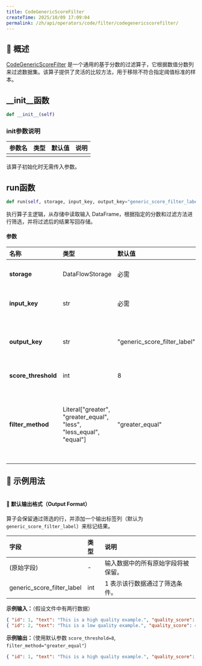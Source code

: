 ```yaml
---
title: CodeGenericScoreFilter
createTime: 2025/10/09 17:09:04
permalink: /zh/api/operators/code/filter/codegenericscorefilter/
---
```


## 📘 概述

[CodeGenericScoreFilter](https://github.com/OpenDCAI/DataFlow/blob/main/dataflow/operators/filters/score_filter.py) 是一个通用的基于分数的过滤算子，它根据数值分数列来过滤数据集。该算子提供了灵活的比较方法，用于移除不符合指定阈值标准的样本。

## __init__函数

```python
def __init__(self)
```

### init参数说明

| 参数名 | 类型 | 默认值 | 说明 |
| :----- | :--- | :----- | :--- |
|        |      |        |      |

该算子初始化时无需传入参数。

## run函数

```python
def run(self, storage, input_key, output_key="generic_score_filter_label", score_threshold=8, filter_method="greater_equal")
```

执行算子主逻辑，从存储中读取输入 DataFrame，根据指定的分数和过滤方法进行筛选，并将过滤后的结果写回存储。

#### 参数

| 名称                | 类型                                                               | 默认值                         | 说明                                                                                                                                                             |
| :------------------ | :----------------------------------------------------------------- | :----------------------------- | :--------------------------------------------------------------------------------------------------------------------------------------------------------------- |
| **storage**         | DataFlowStorage                                                    | 必需                           | 数据流存储实例，负责读取与写入数据。                                                                                                                               |
| **input_key**       | str                                                                | 必需                           | 输入列名，对应需要进行比较的分数字段。                                                                                                                           |
| **output_key**      | str                                                                | "generic_score_filter_label"   | 输出列名，用于标记数据是否通过筛选（1表示通过，0表示未通过）。                                                                                                   |
| **score_threshold** | int                                                                | 8                              | 用于过滤的分数阈值。                                                                                                                                             |
| **filter_method**   | Literal["greater", "greater_equal", "less", "less_equal", "equal"] | "greater_equal"                | 比较方法，决定如何根据阈值进行筛选。可选值包括： 'greater', 'greater_equal', 'less', 'less_equal', 'equal'。 |

## 🧠 示例用法

```python

```

#### 🧾 默认输出格式（Output Format）

算子会保留通过筛选的行，并添加一个输出标签列（默认为 `generic_score_filter_label`）来标记结果。

| 字段                       | 类型 | 说明                               |
| :------------------------- | :--- | :--------------------------------- |
| (原始字段)                 | -    | 输入数据中的所有原始字段将被保留。 |
| generic_score_filter_label | int  | 1 表示该行数据通过了筛选条件。     |

**示例输入：**（假设文件中有两行数据）

```json
{ "id": 1, "text": "This is a high quality example.", "quality_score": 9.5 }
{ "id": 2, "text": "This is a low quality example.", "quality_score": 4.0 }
```

**示例输出：**（使用默认参数 `score_threshold=8`, `filter_method="greater_equal"`）

```json
{ "id": 1, "text": "This is a high quality example.", "quality_score": 9.5, "generic_score_filter_label": 1 }
```
